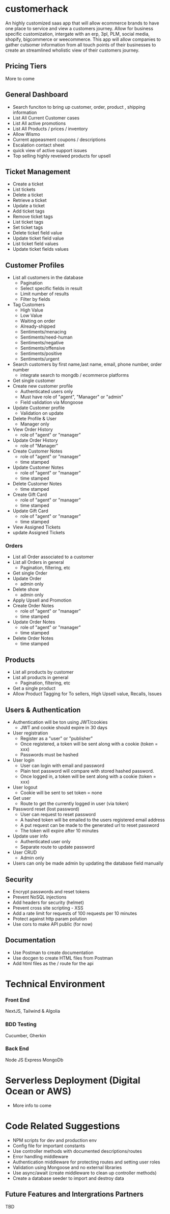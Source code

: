 # customerhack 
An highly customized saas app that will allow ecommerce brands to have one place to service and view a customers journey. Allow for business specific customization, intergate with an erp, 3pl, PLM, social media, shopify, bigcommerce or weecommerce. This app will allow companies to gather cutsomer information from all touch points of their businesses to create an streamlined wholistic view of their customers journey.

## Pricing Tiers 
More to come

## General Dashboard
- Search funciton to bring up customer, order, product , shipping information
- List All Current Customer cases
- List All active promotions
- List All Products / prices / inventory
- Allow Wismo
- Current appeasment coupons / descriptions
- Escalation contact sheet
- quick view of active support issues
- Top selling highly reveiwed products for upsell
## Ticket Management 
- Create a ticket
- List tickets
- Delete a ticket
- Retrieve a ticket
- Update a ticket
- Add ticket tags
- Remove ticket tags
- List ticket tags
- Set ticket tags
- Delete ticket field value
- Update ticket field value
- List ticket field values
- Update ticket fields values

## Customer Profiles

- List all customers in the database
  - Pagination
  - Select specific fields in result
  - Limit number of results
  - Filter by fields
- Tag Customers
  - High Value
  - Low Value
  - Waiting on order
  - Already-shipped
  - Sentiments/menacing
  - Sentiments/need-human
  - Sentiments/negative
  - Sentiments/offensive
  - Sentiments/positive
  - Sentiments/urgent
- Search customers by first name,last name, email, phone number, order number
  - integrate search to mongdb / ecommerce platforms
- Get single customer
- Create new customer profile
  - Authenticated users only
  - Must have role of "agent", "Manager" or "admin"
  - Field validation via Mongoose
- Update Customer profile
   - Validation on update
- Delete Profile & User
  - Manager only
- View Order History
  - role of "agent" or "manager"
- Update Order History
   - role of "Manager"
- Create Customer Notes
  - role of "agent" or "manager"
  - time stamped
- Update Customer Notes
  - role of "agent" or "manager"
  - time stamped
- Delete Customer Notes
  - time stamped
- Create Gift Card
  - role of "agent" or "manager"
  - time stamped
- Update Gift Card
  - role of "agent" or "manager"
  - time stamped
- View Assigned Tickets
- update Assigned Tickets
  


### Orders

- List all Order associated to a customer
- List all Orders in general
  - Pagination, filtering, etc
- Get single Order
- Update Order
  - admin only
- Delete show
  - admin only
- Apply Upsell and Promotion
- Create Order Notes
  - role of "agent" or "manager"
  - time stamped
- Update Order Notes
  - role of "agent" or "manager"
  - time stamped
- Delete Order Notes
  - time stamped


## Products

- List all products by customer
- List all products in general
  - Pagination, filtering, etc
- Get a single product
- Allow Product Tagging for To sellers, High Upsell value, Recalls, Issues


## Users & Authentication

- Authentication will be ton using JWT/cookies
  - JWT and cookie should expire in 30 days
- User registration
  - Register as a "user" or "publisher"
  - Once registered, a token will be sent along with a cookie (token = xxx)
  - Passwords must be hashed
- User login
  - User can login with email and password
  - Plain text password will compare with stored hashed password.
  - Once logged in, a token will be sent along with a cookie (token = xxx)
- User logout
  - Cookie will be sent to set token = none
- Get user
  - Route to get the currently logged in user (via token)
- Password reset (lost password)
  - User can request to reset password
  - A hashed token will be emailed to the users registered email address
  - A put request can be made to the generated url to reset password
  - The token will expire after 10 minutes
- Update user info
  - Authenticated user only
  - Separate route to update password
- User CRUD
  - Admin only
- Users can only be made admin by updating the database field manually

## Security

- Encrypt passwords and reset tokens
- Prevent NoSQL injections
- Add headers for security (helmet)
- Prevent cross site scripting - XSS
- Add a rate limit for requests of 100 requests per 10 minutes
- Protect against http param polution
- Use cors to make API public (for now)

## Documentation

- Use Postman to create documentation
- Use docgen to create HTML files from Postman
- Add html files as the / route for the api

# Technical Environment
### Front End
NextJS, Tailwind & Algolia

### BDD Testing 
Cucumber, Gherkin

### Back End
Node JS Express MongoDb 



# Serverless Deployment (Digital Ocean or AWS)

- More info to come

# Code Related Suggestions

- NPM scripts for dev and production env
- Config file for important constants
- Use controller methods with documented descriptions/routes
- Error handling middleware
- Authentication middleware for protecting routes and setting user roles
- Validation using Mongoose and no external libraries
- Use async/await (create middleware to clean up controller methods)
- Create a database seeder to import and destroy data

## Future Features and Intergrations Partners
TBD


